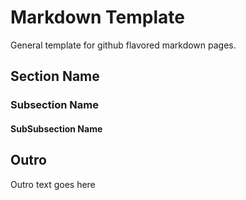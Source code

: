 <!-- ======================================== Template Start ======================================== -->


<!-- ------------------------------ Intro Start ------------------------------ -->

# Markdown Template
General template for github flavored markdown pages.

<!-- ------------------------------ Intro End ------------------------------ -->


<!-- ------------------------------ Section Start ------------------------------ -->

## Section Name

<!-- ++++++++++++++++++++ Subsection Start ++++++++++++++++++++ -->

### Subsection Name

<!-- _______________ SubSubsection Start _______________ -->

#### SubSubsection Name

<!-- _______________ SubSubsection End _______________ -->

<!-- ++++++++++++++++++++ Subsection End ++++++++++++++++++++ -->


<!-- ------------------------------ Section End ------------------------------ -->


<!-- ------------------------------ Outro Start ------------------------------ -->

## Outro
Outro text goes here

<!-- ------------------------------ Outro End ------------------------------ -->


<!-- ======================================== Document End ======================================== -->
